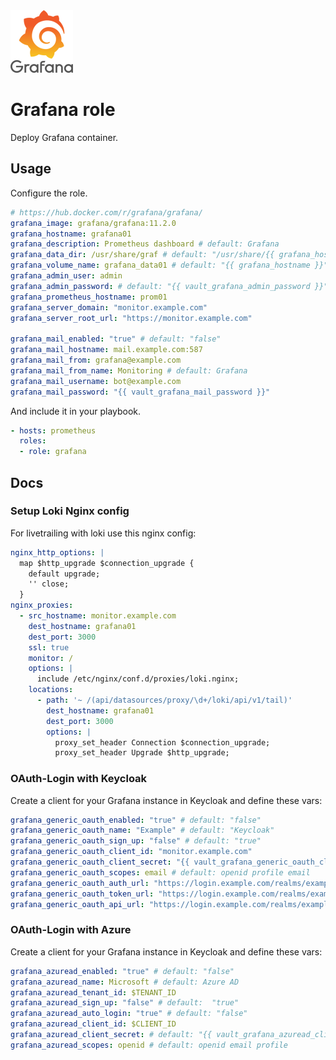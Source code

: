 <img src="/logos/grafana.png" alt="grafana logo" width="100" height="100">

# Grafana role

Deploy Grafana container.

## Usage

Configure the role.

```yml
# https://hub.docker.com/r/grafana/grafana/
grafana_image: grafana/grafana:11.2.0
grafana_hostname: grafana01
grafana_description: Prometheus dashboard # default: Grafana
grafana_data_dir: /usr/share/graf # default: "/usr/share/{{ grafana_hostname }}"
grafana_volume_name: grafana_data01 # default: "{{ grafana_hostname }}"
grafana_admin_user: admin
grafana_admin_password: # default: "{{ vault_grafana_admin_password }}"
grafana_prometheus_hostname: prom01
grafana_server_domain: "monitor.example.com"
grafana_server_root_url: "https://monitor.example.com"

grafana_mail_enabled: "true" # default: "false"
grafana_mail_hostname: mail.example.com:587
grafana_mail_from: grafana@example.com
grafana_mail_from_name: Monitoring # default: Grafana
grafana_mail_username: bot@example.com
grafana_mail_password: "{{ vault_grafana_mail_password }}"
```

And include it in your playbook.

```yml
- hosts: prometheus
  roles:
  - role: grafana
```

## Docs

### Setup Loki Nginx config 

For livetrailing with loki use this nginx config:

```yml
nginx_http_options: |
  map $http_upgrade $connection_upgrade {
    default upgrade;
    '' close;
  }
nginx_proxies:
  - src_hostname: monitor.example.com
    dest_hostname: grafana01
    dest_port: 3000
    ssl: true
    monitor: /
    options: |
      include /etc/nginx/conf.d/proxies/loki.nginx;
    locations:
      - path: '~ /(api/datasources/proxy/\d+/loki/api/v1/tail)'
        dest_hostname: grafana01
        dest_port: 3000
        options: |
          proxy_set_header Connection $connection_upgrade;
          proxy_set_header Upgrade $http_upgrade;
```

### OAuth-Login with Keycloak

Create a client for your Grafana instance in Keycloak and define these vars:

```yml
grafana_generic_oauth_enabled: "true" # default: "false"
grafana_generic_oauth_name: "Example" # default: "Keycloak"
grafana_generic_oauth_sign_up: "false" # default: "true"
grafana_generic_oauth_client_id: "monitor.example.com"
grafana_generic_oauth_client_secret: "{{ vault_grafana_generic_oauth_client_secret }}"
grafana_generic_oauth_scopes: email # default: openid profile email
grafana_generic_oauth_auth_url: "https://login.example.com/realms/example.com/protocol/openid-connect/auth"
grafana_generic_oauth_token_url: "https://login.example.com/realms/example.com/protocol/openid-connect/token"
grafana_generic_oauth_api_url: "https://login.example.com/realms/example.com/protocol/openid-connect/userinfo"
```

### OAuth-Login with Azure

Create a client for your Grafana instance in Keycloak and define these vars:

```yml
grafana_azuread_enabled: "true" # default: "false"
grafana_azuread_name: Microsoft # default: Azure AD
grafana_azuread_tenant_id: $TENANT_ID
grafana_azuread_sign_up: "false" # default:  "true"
grafana_azuread_auto_login: "true" # default: "false"
grafana_azuread_client_id: $CLIENT_ID
grafana_azuread_client_secret: # default: "{{ vault_grafana_azuread_client_secret }}"
grafana_azuread_scopes: openid # default: openid email profile
```
